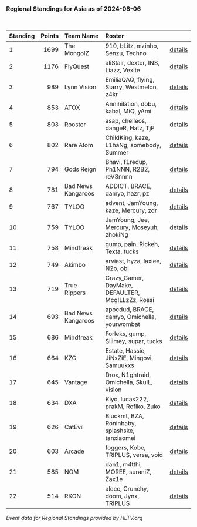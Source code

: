 ### Regional Standings for Asia as of 2024-08-06<br />
<br />

| Standing | Points | Team Name          | Roster                                            |                                                                                          |
| :- | -: | :- | :- | :- |
| 1        |   1699 | The MongolZ        | 910, bLitz, mzinho, Senzu, Techno                 | [details](details/0007--the_mongolz--910-blitz-mzinho-senzu-techno.md)                   |
| 2        |   1176 | FlyQuest           | aliStair, dexter, INS, Liazz, Vexite              | [details](details/0032--flyquest--alistair-dexter-ins-liazz-vexite.md)                   |
| 3        |    989 | Lynn Vision        | EmiliaQAQ, flying, Starry, Westmelon, z4kr        | [details](details/0065--lynn_vision--emiliaqaq-flying-starry-westmelon-z4kr.md)          |
| 4        |    853 | ATOX               | Annihilation, dobu, kabal, MiQ, yAmi              | [details](details/0102--atox--annihilation-dobu-kabal-miq-yami.md)                       |
| 5        |    803 | Rooster            | asap, chelleos, dangeR, Hatz, TjP                 | [details](details/0120--rooster--asap-chelleos-danger-hatz-tjp.md)                       |
| 6        |    802 | Rare Atom          | ChildKing, kaze, L1haNg, somebody, Summer         | [details](details/0121--rare_atom--childking-kaze-l1hang-somebody-summer.md)             |
| 7        |    794 | Gods Reign         | Bhavi, f1redup, Ph1NNN, R2B2, reV3nnnn            | [details](details/0123--gods_reign--bhavi-f1redup-ph1nnn-r2b2-rev3nnnn.md)               |
| 8        |    781 | Bad News Kangaroos | ADDICT, BRACE, damyo, hazr, pz                    | [details](details/0130--bad_news_kangaroos--addict-brace-damyo-hazr-pz.md)               |
| 9        |    767 | TYLOO              | advent, JamYoung, kaze, Mercury, zdr              | [details](details/0133--tyloo--advent-jamyoung-kaze-mercury-zdr.md)                      |
| 10       |    759 | TYLOO              | JamYoung, Jee, Mercury, Moseyuh, zhokiNg          | [details](details/0135--tyloo--jamyoung-jee-mercury-moseyuh-zhoking.md)                  |
| 11       |    758 | Mindfreak          | gump, pain, Rickeh, Texta, tucks                  | [details](details/0137--mindfreak--gump-pain-rickeh-texta-tucks.md)                      |
| 12       |    749 | Akimbo             | arviast, hyza, laxiee, N2o, obi                   | [details](details/0141--akimbo--arviast-hyza-laxiee-n2o-obi.md)                          |
| 13       |    719 | True Rippers       | Crazy_Gamer, DayMake, DEFAULTER, Mcg!LLzZz, Rossi | [details](details/0151--true_rippers--crazy_gamer-daymake-defaulter-mcg_llzzz-rossi.md)  |
| 14       |    693 | Bad News Kangaroos | apocdud, BRACE, damyo, Omichella, yourwombat      | [details](details/0158--bad_news_kangaroos--apocdud-brace-damyo-omichella-yourwombat.md) |
| 15       |    686 | Mindfreak          | Forleks, gump, Sliimey, supar, tucks              | [details](details/0160--mindfreak--forleks-gump-sliimey-supar-tucks.md)                  |
| 16       |    664 | KZG                | Estate, Hassie, JiNxZiE, Mingovi, Samuukxs        | [details](details/0171--kzg--estate-hassie-jinxzie-mingovi-samuukxs.md)                  |
| 17       |    645 | Vantage            | Drox, N1ghtraid, Omichella, SkulL, vision         | [details](details/0175--vantage--drox-n1ghtraid-omichella-skull-vision_.md)              |
| 18       |    634 | DXA                | Kiyo, lucas222, prakM, Roflko, Zuko               | [details](details/0180--dxa--kiyo-lucas222-prakm-roflko-zuko.md)                         |
| 19       |    626 | CatEvil            | Biuckmt, BZA, Roninbaby, splashske, tanxiaomei    | [details](details/0183--catevil--biuckmt-bza-roninbaby-splashske-tanxiaomei.md)          |
| 20       |    603 | Arcade             | foggers, Kobe, TRIPLUS, versa, void               | [details](details/0189--arcade--foggers-kobe-triplus-versa-void.md)                      |
| 21       |    585 | NOM                | dan1, m4tthi, MOREE, suraniZ, Zax1e               | [details](details/0191--nom--dan1-m4tthi-moree-suraniz-zax1e.md)                         |
| 22       |    514 | RKON               | alecc, Crunchy, doom, Jynx, TRIPLUS               | [details](details/0200--rkon--alecc-crunchy-doom-jynx-triplus.md)                        |


_Event data for Regional Standings provided by HLTV.org_<br />
